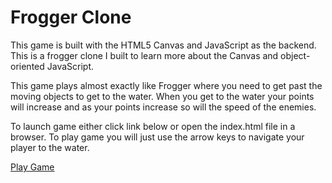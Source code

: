# Frogger Clone

This game is built with the HTML5 Canvas and JavaScript as the backend. 
This is a frogger clone I built to learn more about the Canvas 
and object-oriented JavaScript.

This game plays almost exactly like Frogger where you need to get past 
the moving objects to get to the water. When you get to the water your 
points will increase and as your points increase so will the speed of the enemies.

To launch game either click link below or open the index.html file in a browser. 
To play game you will just use the arrow keys to navigate your player to the water.

[Play Game](http://brockcooper.github.io/frogger_game)